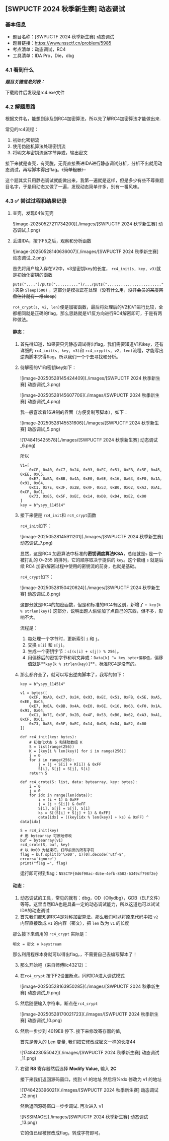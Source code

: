 ## [SWPUCTF 2024 秋季新生赛] 动态调试 

### 基本信息

* 题目名称：[SWPUCTF 2024 秋季新生赛] 动态调试 
* 题目链接：https://www.nssctf.cn/problem/5985
* 考点清单：动态调试，RC4
* 工具清单：IDA Pro，Die，dbg

### 4.1 看到什么

***题目关键信息列表：***

下载附件后发现是rc4.exe文件

### 4.2 解题思路

根据文件名，能想到涉及到RC4加密算法，所以先了解RC4加密算法才能做出来.

常见的rc4流程：

1. 初始化密钥流
2. 使用伪随机算法处理密钥流
3. 将明文与密钥流逐字节异或，输出密文

接下来就是查壳，有壳脱，无壳直接丢进IDA进行静态调试分析，分析不出就用动态调试，再写脚本得出flag。~~（简单粗暴）~~

这个题其实只用静态调试就能做出来，我第一遍就是这样，但是多少有些不尊重题目名字，于是用动态又做了一遍，发现动态简单许多，别有一番风味。

### 4.3 ✅ 尝试过程和结果记录

1. 查壳，发现64位无壳

   ![image-20250527211734200](./images/[SWPUCTF 2024 秋季新生赛] 动态调试_1.png)

2. 丢进IDA，按下F5之后，观察和分析函数

   ![image-20250528140636007](./images/[SWPUCTF 2024 秋季新生赛] 动态调试_2.png)

   首先将用户输入存在V2中，v3是密钥key的长度， `rc4_init(s, key, v3)`就是初始化密钥的函数

   `puts("....")/puts("..........")/.../puts("........................")`夹杂 `Sleep(500)` ，这部分是模拟正在处理（没有什么用，~~没开会员的某度网盘估计就有一堆sleep~~）

    `rc4_crypt(s, v2, len)`便是加密函数，最后将处理后的V2和V1进行比较，全都相同就是正确的flag，那么思路就是V1反方向进行RC4解密即可，于是有两种做法。

   #### 静态：

   1. 首先得知道，如果要只凭静态调试得出flag，我们需要知道V1和key，还有详细的 `rc4_init(s, key, v3)`和 `rc4_crypt(s, v2, len)`流程，才能写出逆向脚本求得flag，所以我们一个个去寻找和分析。

   2. 待解密的V1和密钥key如下：

      ![image-20250528145424409](./images/[SWPUCTF 2024 秋季新生赛] 动态调试_3.png)

      ![image-20250528145607706](./images/[SWPUCTF 2024 秋季新生赛] 动态调试_4.png)

      我一般喜欢看16进制的界面（方便复制写脚本），如下：

      ![image-20250528145531606](./images/[SWPUCTF 2024 秋季新生赛] 动态调试_5.png)

      ![1748415425578](./images/[SWPUCTF 2024 秋季新生赛] 动态调试_6.png)

      所以

      ```
      V1=[
          0xCF, 0xA0, 0xC7, 0x24, 0x93, 0xEC, 0x51, 0xFB, 0x5E, 0xA5, 0xEE, 0xC5,
          0xE7, 0xEA, 0xBB, 0x4A, 0xE0, 0x6E, 0x16, 0x63, 0xF0, 0x1A, 0x91, 0x04,
          0xC1, 0x7E, 0x3F, 0x2B, 0x4F, 0x53, 0xB0, 0x62, 0xA3, 0xA1, 0xCF, 0xC1,
          0x73, 0x85, 0x5F, 0xEC, 0x14, 0xD8, 0xD4, 0xE2, 0x00
      ]
      key = b"ysyy_114514"
      ```

   3. 接下来便是 `rc4_init`和 `rc4_crypt`函数

      `rc4_init`如下：

      ![image-20250528145911201](./images/[SWPUCTF 2024 秋季新生赛] 动态调试_7.png)

      显然，这是RC4 加密算法中标准的**密钥调度算法KSA**，总结就是`s` 是一个被打乱的 0~255 的排列，它的顺序取决于提供的 `key`。这个数组 `s` 就是后续 RC4 加密/解密过程中使用的密钥流的前身，也就是基础。

      `rc4_crypt`如下：

      ![image-20250528150420624](./images/[SWPUCTF 2024 秋季新生赛] 动态调试_8.png)

      这部分就是RC4的加密函数，但是和标准的RC4有区别，新增了 `+ key[k % strlen(key)]` 这部分，说明出题人偷偷加了点自己的东西，但不多，影响不大。

      流程是：

      1. 每处理一个字节时，更新索引 `i` 和 `j`。
      2. 交换 `s[i]` 和 `s[j]`。
      3. 生成一个密钥字节：`s[(s[i] + s[j]) % 256]`。
      4. 用偏移后的密钥字节和明文异或：`Data[k] ^= key_byte+偏移值`，偏移值就是**`key[k % strlen(key)]`**，标准RC4是没有的。

   4. 那么都齐全了，就可以写出逆向脚本了，我写的如下：

      ```
      key = b"ysyy_114514"
      
      v1 = bytes([
          0xCF, 0xA0, 0xC7, 0x24, 0x93, 0xEC, 0x51, 0xFB, 0x5E, 0xA5, 0xEE, 0xC5,
          0xE7, 0xEA, 0xBB, 0x4A, 0xE0, 0x6E, 0x16, 0x63, 0xF0, 0x1A, 0x91, 0x04,
          0xC1, 0x7E, 0x3F, 0x2B, 0x4F, 0x53, 0xB0, 0x62, 0xA3, 0xA1, 0xCF, 0xC1,
          0x73, 0x85, 0x5F, 0xEC, 0x14, 0xD8, 0xD4, 0xE2, 0x00
      ])
      
      def rc4_init(key: bytes):
          # 初始化状态 S 和辅助数组 K
          S = list(range(256))
          K = [key[i % len(key)] for i in range(256)]
          j = 0
          for i in range(256):
              j = (j + S[i] + K[i]) & 0xFF
              S[i], S[j] = S[j], S[i]
          return S
      
      def rc4_crote(S: list, data: bytearray, key: bytes):
          i = 0
          j = 0
          for idx in range(len(data)):
              i = (i + 1) & 0xFF
              j = (j + S[i]) & 0xFF
              S[i], S[j] = S[j], S[i]
              ks = S[(S[i] + S[j] + 1) & 0xFF]
              data[idx] = ((key[idx % len(key)] + ks) & 0xFF) ^ data[idx]
      
      S = rc4_init(key)
      # 用 bytearray 可原地修改
      buf = bytearray(v1)
      rc4_crote(S, buf, key)
      # 以 0x00 为结束符，打印前面的所有字符
      flag = buf.split(b'\x00', 1)[0].decode('utf-8', errors='ignore')
      print("flag =", flag)
      ```

      运行即可得到flag：`NSSCTF{0d6f90ac-4b5e-4efb-8502-6349cf798f2e}`

   #### 动态：

   1. 动态调试的工具，常见的就有：dbg，OD（Ollydbg），GDB（ELF文件）等等。这里当然IDA也是具备一定的动态调试能力，所以这道也可以试试IDA的动态调试
   2. 首先我们都知道RC4是对称加密算法，那么我们可以将原来代码中把 `v2` 内容直接改成 `v1` 的内容（密文），把 `len` 改为 `v1` 的长度

   那么接下来调用的 `rc4_crypt` 实际是：

   ```
   明文 = 密文 ⊕ keystream
   ```

   那么利用程序本身就可以得出flag，，不需要自己去编写脚本了！

   3. 那么开始吧（来自师傅llc43212）：

   4. 在`rc4_crypt` 按下F2设置断点，同时IDA进入调试模式

      ![image-20250528163950285](./images/[SWPUCTF 2024 秋季新生赛] 动态调试_9.png)

   5. 然后随便输入字符串，断点在`rc4_crypt` 

      ![image-20250528170021723](./images/[SWPUCTF 2024 秋季新生赛] 动态调试_10.png)

   6. 然后一步步到 4019E8 停下. 接下来修改寄存器的值,

      首先是传入的 Len 变量, 我们把它修改成密文一样的长度44

      ![1748423055042](./images/[SWPUCTF 2024 秋季新生赛] 动态调试_11.png)

   7. 右键 **R8** 寄存器然后选择 **Modify Value,** 输入 **2C**

      接下来我们返回源码窗口，找到 v1 的地址
      然后将%rdx 修改为 v1 的地址

      ![1748423396021](./images/[SWPUCTF 2024 秋季新生赛] 动态调试_12.png)

      然后返回源码窗口一步步调试. 再次进入 v1

      ![NSSIMAGE](./images/[SWPUCTF 2024 秋季新生赛] 动态调试_13.png)

      它的值已经被修改成flag，转成字符即可。

      